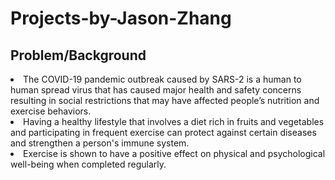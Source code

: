 # Projects-by-Jason-Zhang
## Problem/Background
<li>The COVID-19 pandemic outbreak caused by SARS-2 is a human to human spread virus that has caused major health and safety concerns resulting in social restrictions that may have affected people’s nutrition and exercise behaviors.</li>  
<li>Having a healthy lifestyle that involves a diet rich in fruits and vegetables and participating in frequent exercise can protect against certain diseases and strengthen a person's immune system.</li>
<li>Exercise is shown to have a positive effect on physical and psychological well-being when completed regularly.</li>

